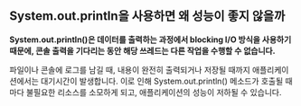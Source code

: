 ## System.out.println을 사용하면 왜 성능이 좋지 않을까

**System.out.println()은 데이터를 출력하는 과정에서 blocking I/O 방식을 사용하기 때문에, 콘솔 출력을 기다리는 동안 해당 쓰레드는 다른 작업을 수행할 수 없습니다.**

파일이나 콘솔에 로그를 남길 때, 내용이 완전히 출력되거나 저장될 때까지 애플리케이션에서는 대기시간이 발생합니다. 이로 인해 System.out.println() 메소드가 호출될 때마다 불필요한 리소스를 소모하게 되고, 애플리케이션의 성능이 저하될 수 있습니다.




